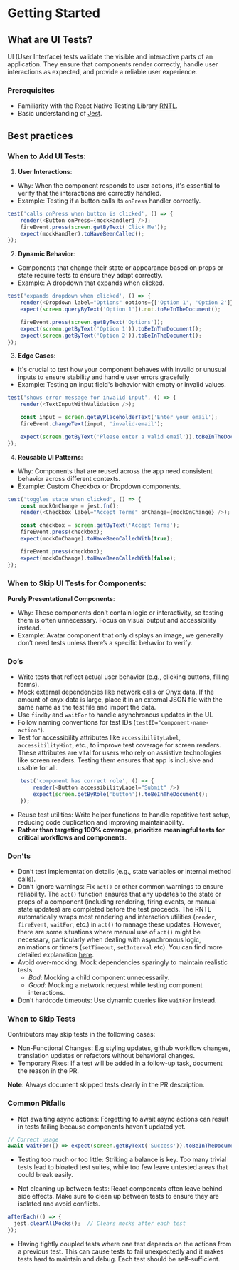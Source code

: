 # Getting Started

##  What are UI Tests?

UI (User Interface) tests validate the visible and interactive parts of an application. They ensure that components render correctly, handle user interactions as expected, and provide a reliable user experience.

### Prerequisites

- Familiarity with the React Native Testing Library [RNTL](https://callstack.github.io/react-native-testing-library/).
- Basic understanding of [Jest](https://jestjs.io/).

## Best practices

### When to Add UI Tests:

1. **User Interactions**:
- Why: When the component responds to user actions, it's essential to verify that the interactions are correctly handled.
- Example: Testing if a button calls its `onPress` handler correctly.

``` javascript
test('calls onPress when button is clicked', () => {
    render(<Button onPress={mockHandler} />);
    fireEvent.press(screen.getByText('Click Me'));
    expect(mockHandler).toHaveBeenCalled();
});
```
2. **Dynamic Behavior**:
- Components that change their state or appearance based on props or state require tests to ensure they adapt correctly.
- Example: A dropdown that expands when clicked.

``` javascript
test('expands dropdown when clicked', () => {
    render(<Dropdown label="Options" options={['Option 1', 'Option 2']} />);
    expect(screen.queryByText('Option 1')).not.toBeInTheDocument();

    fireEvent.press(screen.getByText('Options'));
    expect(screen.getByText('Option 1')).toBeInTheDocument();
    expect(screen.getByText('Option 2')).toBeInTheDocument();
});
```

3. **Edge Cases**:
- It's crucial to test how your component behaves with invalid or unusual inputs to ensure stability and handle user errors gracefully
- Example: Testing an input field's behavior with empty or invalid values.

``` javascript
test('shows error message for invalid input', () => {
    render(<TextInputWithValidation />);

    const input = screen.getByPlaceholderText('Enter your email');
    fireEvent.changeText(input, 'invalid-email');

    expect(screen.getByText('Please enter a valid email')).toBeInTheDocument();
});
```

4. **Reusable UI Patterns**:
- Why: Components that are reused across the app need consistent behavior across different contexts.
- Example: Custom Checkbox or Dropdown components.

``` javascript
test('toggles state when clicked', () => {
    const mockOnChange = jest.fn();
    render(<Checkbox label="Accept Terms" onChange={mockOnChange} />);

    const checkbox = screen.getByText('Accept Terms');
    fireEvent.press(checkbox);
    expect(mockOnChange).toHaveBeenCalledWith(true);

    fireEvent.press(checkbox);
    expect(mockOnChange).toHaveBeenCalledWith(false);
});
```
### When to Skip UI Tests for Components:

**Purely Presentational Components**:

- Why: These components don’t contain logic or interactivity, so testing them is often unnecessary. Focus on visual output and accessibility instead.
- Example: Avatar component that only displays an image, we generally don’t need tests unless there’s a specific behavior to verify.

### Do’s

- Write tests that reflect actual user behavior (e.g., clicking buttons, filling forms).
- Mock external dependencies like network calls or Onyx data. If the amount of onyx data is large, place it in an external JSON file with the same name as the test file and import the data.
- Use `findBy` and `waitFor` to handle asynchronous updates in the UI.
- Follow naming conventions for test IDs (`testID="component-name-action"`).
- Test for accessibility attributes like `accessibilityLabel`, `accessibilityHint`, etc., to improve test coverage for screen readers.  These  attributes are vital for users who rely on assistive technologies like screen readers. Testing them ensures that app is inclusive and usable for all.

``` javascript
    test('component has correct role', () => {
        render(<Button accessibilityLabel="Submit" />)
        expect(screen.getByRole('button')).toBeInTheDocument();
    });
```
- Reuse test utilities: Write helper functions to handle repetitive test setup, reducing code duplication and improving maintainability.
- **Rather than targeting 100% coverage, prioritize meaningful tests for critical workflows and components**.

### Don’ts

- Don’t test implementation details (e.g., state variables or internal method calls).
- Don’t ignore warnings: Fix `act()` or other common warnings to ensure reliability. The `act()` function ensures that any updates to the state or props of a component (including rendering, firing events, or manual state updates) are completed before the test proceeds. The RNTL automatically wraps most rendering and interaction utilities (`render`, `fireEvent`, `waitFor`, etc.) in `act()` to manage these updates. However, there are some situations where manual use of `act()` might be necessary, particularly when dealing with asynchronous logic, animations or timers (`setTimeout`, `setInterval` etc). You can find more detailed explanation [here](https://callstack.github.io/react-native-testing-library/docs/advanced/understanding-act).
- Avoid over-mocking: Mock dependencies sparingly to maintain realistic tests.
    - *Bad*: Mocking a child component unnecessarily.
    - *Good*: Mocking a network request while testing component interactions.
- Don’t hardcode timeouts: Use dynamic queries like `waitFor` instead.

###  When to Skip Tests

Contributors may skip tests in the following cases:
- Non-Functional Changes: E.g styling updates, github workflow changes, translation updates or refactors without behavioral changes.
- Temporary Fixes: If a test will be added in a follow-up task, document the reason in the PR.

**Note**: Always document skipped tests clearly in the PR description.

### Common Pitfalls
- Not awaiting async actions: Forgetting to await async actions can result in tests failing because components haven’t updated yet.

```javascript
// Correct usage
await waitFor(() => expect(screen.getByText('Success')).toBeInTheDocument());
```
- Testing too much or too little: Striking a balance is key. Too many trivial tests lead to bloated test suites, while too few leave untested areas that could break easily.

- Not cleaning up between tests: React components often leave behind side effects. Make sure to clean up between tests to ensure they are isolated and avoid conflicts.

``` javascript
afterEach(() => {
  jest.clearAllMocks();  // Clears mocks after each test
});
```
- Having tightly coupled tests where one test depends on the actions from a previous test. This can cause tests to fail unexpectedly and it makes tests hard to maintain and debug. Each test should be self-sufficient.
